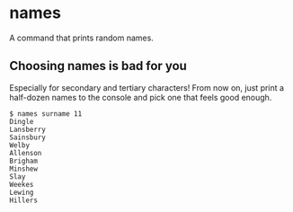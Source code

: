 # names

A command that prints random names.

## Choosing names is bad for you

Especially for secondary and tertiary characters! From now on, just print a half-dozen names to the console and pick one that feels good enough.

```shell
$ names surname 11
Dingle
Lansberry
Sainsbury
Welby
Allenson
Brigham
Minshew
Slay
Weekes
Lewing
Hillers
```
